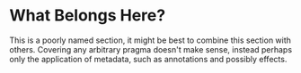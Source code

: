 # What Belongs Here?

This is a poorly named section, it might be best to combine this section with
others. Covering any arbitrary pragma doesn't make sense, instead perhaps only
the application of metadata, such as annotations and possibly effects.